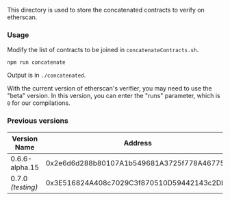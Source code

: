 This directory is used to store the concatenated contracts to verify on etherscan.

### Usage

Modify the list of contracts to be joined in `concatenateContracts.sh`.

`npm run concatenate`

Output is in `./concatenated`.

With the current version of etherscan's verifier, you may need to use the "beta" version.
In this version, you can enter the "runs" parameter, which is `0` for our compilations.

### Previous versions

Version Name     | Address                                     | Active     |
-----------------|---------------------------------------------|------------|
0.6.6-alpha.15   | 0x2e6d6d288b80107A1b549681A3725f778A46775A  | Shut down  |
0.7.0 *(testing)*| 0x3E516824A408c7029C3f870510D59442143c2Db9  | True       |
